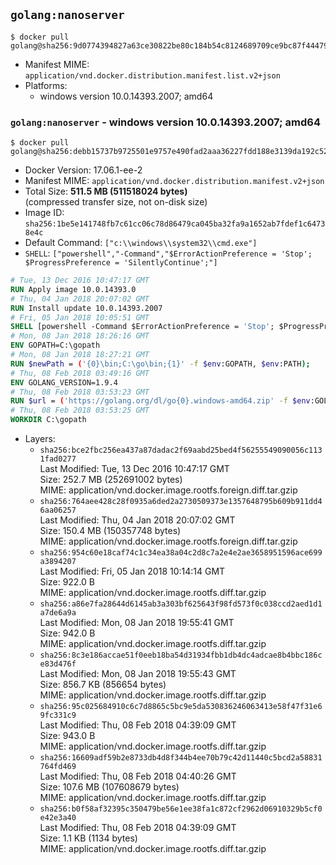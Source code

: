 ## `golang:nanoserver`

```console
$ docker pull golang@sha256:9d0774394827a63ce30822be80c184b54c8124689709ce9bc87f44479ecd7e24
```

-	Manifest MIME: `application/vnd.docker.distribution.manifest.list.v2+json`
-	Platforms:
	-	windows version 10.0.14393.2007; amd64

### `golang:nanoserver` - windows version 10.0.14393.2007; amd64

```console
$ docker pull golang@sha256:debb15737b9725501e9757e490fad2aaa36227fdd188e3139da192c52de0f3d8
```

-	Docker Version: 17.06.1-ee-2
-	Manifest MIME: `application/vnd.docker.distribution.manifest.v2+json`
-	Total Size: **511.5 MB (511518024 bytes)**  
	(compressed transfer size, not on-disk size)
-	Image ID: `sha256:1be5e141748fb7c61cc06c78d86479ca045ba32fa9a1652ab7fdef1c64738e4c`
-	Default Command: `["c:\\windows\\system32\\cmd.exe"]`
-	`SHELL`: `["powershell","-Command","$ErrorActionPreference = 'Stop'; $ProgressPreference = 'SilentlyContinue';"]`

```dockerfile
# Tue, 13 Dec 2016 10:47:17 GMT
RUN Apply image 10.0.14393.0
# Thu, 04 Jan 2018 20:07:02 GMT
RUN Install update 10.0.14393.2007
# Fri, 05 Jan 2018 10:05:51 GMT
SHELL [powershell -Command $ErrorActionPreference = 'Stop'; $ProgressPreference = 'SilentlyContinue';]
# Mon, 08 Jan 2018 18:26:16 GMT
ENV GOPATH=C:\gopath
# Mon, 08 Jan 2018 18:27:21 GMT
RUN $newPath = ('{0}\bin;C:\go\bin;{1}' -f $env:GOPATH, $env:PATH); 	Write-Host ('Updating PATH: {0}' -f $newPath); 	setx /M PATH $newPath;
# Thu, 08 Feb 2018 03:49:16 GMT
ENV GOLANG_VERSION=1.9.4
# Thu, 08 Feb 2018 03:53:23 GMT
RUN $url = ('https://golang.org/dl/go{0}.windows-amd64.zip' -f $env:GOLANG_VERSION); 	Write-Host ('Downloading {0} ...' -f $url); 	Invoke-WebRequest -Uri $url -OutFile 'go.zip'; 		$sha256 = '880e011ac6f4a509308a62ec6d963dd9d561d0cdc705e93d81c750d7f1c696f4'; 	Write-Host ('Verifying sha256 ({0}) ...' -f $sha256); 	if ((Get-FileHash go.zip -Algorithm sha256).Hash -ne $sha256) { 		Write-Host 'FAILED!'; 		exit 1; 	}; 		Write-Host 'Expanding ...'; 	Expand-Archive go.zip -DestinationPath C:\; 		Write-Host 'Verifying install ("go version") ...'; 	go version; 		Write-Host 'Removing ...'; 	Remove-Item go.zip -Force; 		Write-Host 'Complete.';
# Thu, 08 Feb 2018 03:53:25 GMT
WORKDIR C:\gopath
```

-	Layers:
	-	`sha256:bce2fbc256ea437a87dadac2f69aabd25bed4f56255549090056c1131fad0277`  
		Last Modified: Tue, 13 Dec 2016 10:47:17 GMT  
		Size: 252.7 MB (252691002 bytes)  
		MIME: application/vnd.docker.image.rootfs.foreign.diff.tar.gzip
	-	`sha256:764aee428c28f0935a6ded2a2730509373e1357648795b609b911dd46aa06257`  
		Last Modified: Thu, 04 Jan 2018 20:07:02 GMT  
		Size: 150.4 MB (150357748 bytes)  
		MIME: application/vnd.docker.image.rootfs.foreign.diff.tar.gzip
	-	`sha256:954c60e18caf74c1c34ea38a04c2d8c7a2e4e2ae3658951596ace699a3894207`  
		Last Modified: Fri, 05 Jan 2018 10:14:14 GMT  
		Size: 922.0 B  
		MIME: application/vnd.docker.image.rootfs.diff.tar.gzip
	-	`sha256:a86e7fa28644d6145ab3a303bf625643f98fd573f0c038ccd2aed1d1a7de6a9a`  
		Last Modified: Mon, 08 Jan 2018 19:55:41 GMT  
		Size: 942.0 B  
		MIME: application/vnd.docker.image.rootfs.diff.tar.gzip
	-	`sha256:8c3e186accae51f0eeb18ba54d31934fbb1db4dc4adcae8b4bbc186ce83d476f`  
		Last Modified: Mon, 08 Jan 2018 19:55:43 GMT  
		Size: 856.7 KB (856654 bytes)  
		MIME: application/vnd.docker.image.rootfs.diff.tar.gzip
	-	`sha256:95c025684910c6c7d8865c5bc9e5da530836246063413e58f47f31e69fc331c9`  
		Last Modified: Thu, 08 Feb 2018 04:39:09 GMT  
		Size: 943.0 B  
		MIME: application/vnd.docker.image.rootfs.diff.tar.gzip
	-	`sha256:16609adf59b2e8733db4d8f344b4ee70b79c42d11440c5bcd2a58831764fd469`  
		Last Modified: Thu, 08 Feb 2018 04:40:26 GMT  
		Size: 107.6 MB (107608679 bytes)  
		MIME: application/vnd.docker.image.rootfs.diff.tar.gzip
	-	`sha256:b0f58af32395c350479be56e1ee38fa1c872cf2962d06910329b5cf0e42e3a40`  
		Last Modified: Thu, 08 Feb 2018 04:39:09 GMT  
		Size: 1.1 KB (1134 bytes)  
		MIME: application/vnd.docker.image.rootfs.diff.tar.gzip
